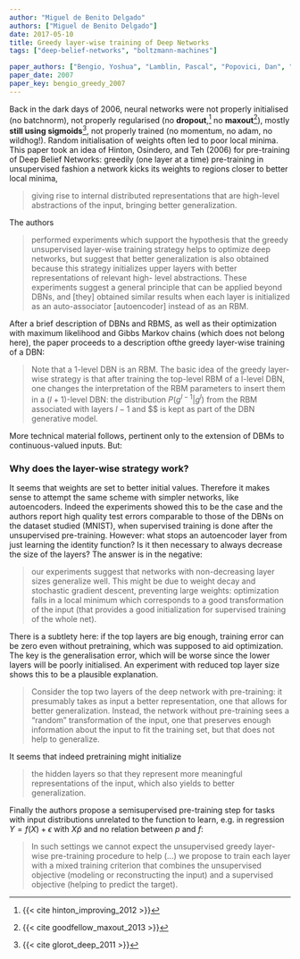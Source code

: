 ```yaml
---
author: "Miguel de Benito Delgado"
authors: ["Miguel de Benito Delgado"]
date: 2017-05-10
title: Greedy layer-wise training of Deep Networks 
tags: ["deep-belief-networks", "boltzmann-machines"]

paper_authors: ["Bengio, Yoshua", "Lamblin, Pascal", "Popovici, Dan", "Larochelle, Hugo"]
paper_date: 2007
paper_key: bengio_greedy_2007
---
```


Back in the dark days of 2006, neural networks were not properly
initialised (no batchnorm), not properly regularised (no
**dropout**,[^1] no **maxout**[^2]), mostly **still using
sigmoids**[^3], not properly trained (no momentum, no adam, no
wildhog!). Random initialisation of weights often led to poor local
minima. This paper took an idea of Hinton, Osindero, and Teh (2006)
for pre-training of Deep Belief Networks: greedily (one layer at a
time) pre-training in unsupervised fashion a network kicks its weights
to regions closer to better local minima,

>giving rise to internal distributed representations that are
>high-level abstractions of the input, bringing better generalization.

The authors

>performed experiments which support the hypothesis that the greedy
>unsupervised layer-wise training strategy helps to optimize deep
>networks, but suggest that better generalization is also obtained
>because this strategy initializes upper layers with better
>representations of relevant high- level abstractions. These
>experiments suggest a general principle that can be applied beyond
>DBNs, and [they] obtained similar results when each layer is
>initialized as an auto-associator [autoencoder] instead of as an RBM.

After a brief description of DBNs and RBMS, as well as their
optimization with maximum likelihood and Gibbs Markov chains (which
does not belong here), the paper proceeds to a description ofthe
greedy layer-wise training of a DBN:

>Note that a 1-level DBN is an RBM. The basic idea of the greedy
>layer-wise strategy is that after training the top-level RBM of a
>l-level DBN, one changes the interpretation of the RBM parameters to
>insert them in a $(l+1)$-level DBN: the distribution $P(g^{l-1}|g^l)$
>from the RBM associated with layers $l−1$ and $$ is kept as part of
>the DBN generative model.

More technical material follows, pertinent only to the extension of
DBMs to continuous-valued inputs. But:

### Why does the layer-wise strategy work?

It seems that weights are set to better initial values. Therefore it
makes sense to attempt the same scheme with simpler networks, like
autoencoders. Indeed the experiments showed this to be the case and
the authors report high quality test errors comparable to those of the
DBNs on the dataset studied (MNIST), when supervised training is done
after the unsupervised pre-training. However: what stops an
autoencoder layer from just learning the identity function? Is it then
necessary to always decrease the size of the layers? The answer is in
the negative:

>our experiments suggest that networks with non-decreasing layer sizes
>generalize well. This might be due to weight decay and stochastic
>gradient descent, preventing large weights: optimization falls in a
>local minimum which corresponds to a good transformation of the input
>(that provides a good initialization for supervised training of the
>whole net).

There is a subtlety here: if the top layers are big enough, training
error can be zero even without pretraining, which was supposed to aid
optimization. The key is the generalisation error, which will be worse
since the lower layers will be poorly initialised. An experiment with
reduced top layer size shows this to be a plausible explanation.

>Consider the top two layers of the deep network with pre-training: it
>presumably takes as input a better representation, one that allows
>for better generalization. Instead, the network without pre-training
>sees a “random” transformation of the input, one that preserves
>enough information about the input to fit the training set, but that
>does not help to generalize.

It seems that indeed pretraining might initialize

>the hidden layers so that they represent more meaningful
>representations of the input, which also yields to better
>generalization.

Finally the authors propose a semisupervised pre-training step for
tasks with input distributions unrelated to the function to learn,
e.g. in regression $Y=f(X)+\epsilon$ with $X \tilde p$ and no relation
between $p$ and $f$:

>In such settings we cannot expect the unsupervised greedy layer-wise
>pre-training procedure to help (…) we propose to train each layer
>with a mixed training criterion that combines the unsupervised
>objective (modeling or reconstructing the input) and a supervised
>objective (helping to predict the target).

[^1]: {{< cite hinton_improving_2012 >}}
 
[^2]: {{< cite goodfellow_maxout_2013 >}}

[^3]: {{< cite glorot_deep_2011 >}}
